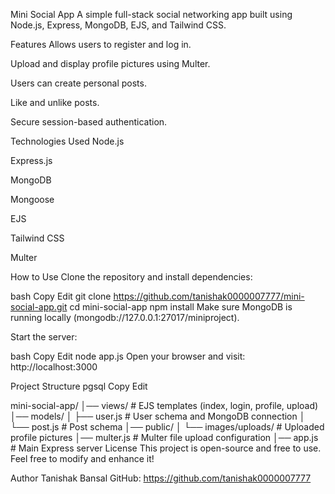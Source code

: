Mini Social App
A simple full-stack social networking app built using Node.js, Express, MongoDB, EJS, and Tailwind CSS.

Features
Allows users to register and log in.

Upload and display profile pictures using Multer.

Users can create personal posts.

Like and unlike posts.

Secure session-based authentication.

Technologies Used
Node.js

Express.js

MongoDB

Mongoose

EJS

Tailwind CSS

Multer

How to Use
Clone the repository and install dependencies:

bash
Copy
Edit
git clone https://github.com/tanishak0000007777/mini-social-app.git
cd mini-social-app
npm install
Make sure MongoDB is running locally (mongodb://127.0.0.1:27017/miniproject).

Start the server:

bash
Copy
Edit
node app.js
Open your browser and visit: http://localhost:3000

Project Structure
pgsql
Copy
Edit

mini-social-app/
│── views/               # EJS templates (index, login, profile, upload)
│── models/
│   ├── user.js          # User schema and MongoDB connection
│   └── post.js          # Post schema
│── public/
│   └── images/uploads/  # Uploaded profile pictures
│── multer.js            # Multer file upload configuration
│── app.js               # Main Express server
License
This project is open-source and free to use. Feel free to modify and enhance it!

Author
Tanishak Bansal
GitHub: https://github.com/tanishak0000007777
